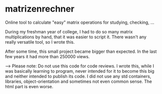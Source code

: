 matrizenrechner
===============

Online tool to calculate "easy" matrix operations for studying, checking, ... 

During my freshman year of college, I had to do so many matrix multiplications by hand, that it was easier to script it. There wasn't any really versatile tool, so I wrote this. 

After some time, this small project became bigger than expected. In the last few years it had more than 250000 views. 


--> Please note: 
Do not use this code for code reviews. I wrote this, while I was basically learning to program, never intended for it to become this big and neither intended to publish its code. I did not use any std containers, libraries, object-orientation and sometimes not even common sense. The html part is even worse. 
